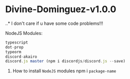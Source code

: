 # Divine-Dominguez-v1.0.0

..* I don't care if u have some code problems!!!

NodeJS Modules:
```javascript
typescript
dot-prop
typeorm
discord-akairo
discord.js master (npm i discordjs/discord.js --save)
```
1. How to install `NodeJS` modules
npm i `package-name`
